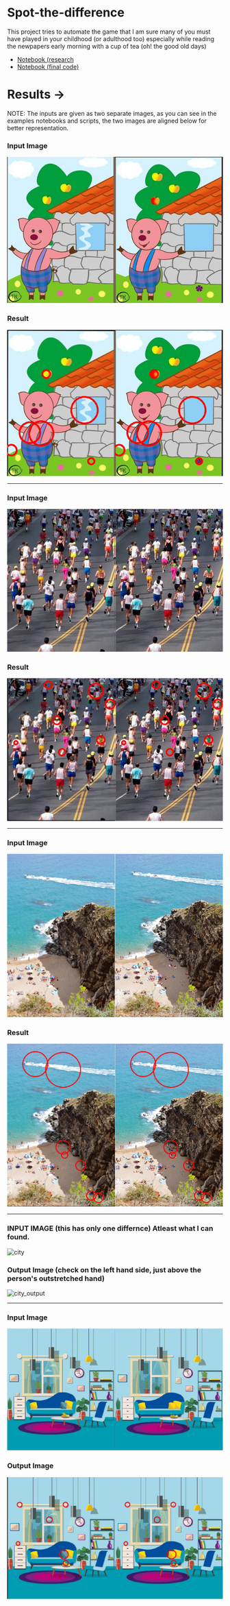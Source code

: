 # Spot-the-difference

This project tries to automate the game that I am sure many of you must have played in your childhood (or adulthood too) especially while reading the newpapers early morning with a cup of tea (oh! the good old days)

- [Notebook (research](https://www.kaggle.com/code/kambojharyana/spot-the-difference-research?scriptVersionId=109173255)
- [Notebook (final code)](https://www.kaggle.com/code/kambojharyana/spot-the-difference-final-code)

# Results -> 
NOTE: The inputs are given as two separate images, as you can see in the examples notebooks and scripts, the two images are aligned below for better representation.

### Input Image 
![bear_input](input_images/bear_a.png)

### Result 
![bear_output](results/bear_a.png)
<hr> 

### Input Image 
![marathon](input_images/marathon_a.jpeg)
### Result 
![marathon_output](results/marathon_a.jpeg)

<hr> 

### Input Image 
![beach](input_images/beach2_a.png)
### Result 
![beach_output](results/beach2_a.png)

<hr>

### INPUT IMAGE (this has only one differnce) Atleast what I can found. 
![city](input_images/city_a.jpeg)
### Output Image (check on the left hand side, just above the person's outstretched hand)
![city_output](results/city_a.jpeg)

<hr>

### Input Image 
![room](input_images/room_a.jpeg)
### Output Image
![room_output](results/room_a.jpeg)

